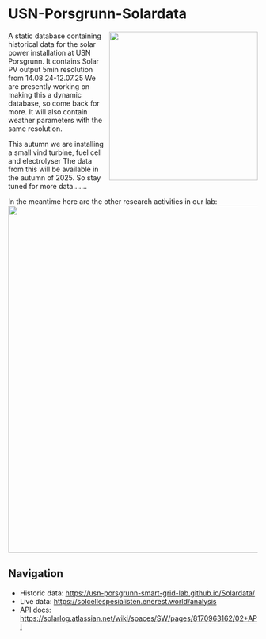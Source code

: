 # USN-Porsgrunn-Solardata
<img align=right src='images/IMG_1187.JPG' width=300 >
A static database containing historical data for the solar power installation at USN Porsgrunn.
It contains Solar PV output 5min resolution from 14.08.24-12.07.25
We are presently working on making this a dynamic database, so come back for more.
It will also contain weather parameters with the same resolution.

This autumn we are installing a small vind turbine, fuel cell and electrolyser
The data from this will be available in the autumn of 2025.
So stay tuned for more data.......

In the meantime here are the other research activities in our lab:
<img src='images/research_activities.png' width=700 >
## Navigation

- Historic data: https://usn-porsgrunn-smart-grid-lab.github.io/Solardata/
- Live data: https://solcellespesialisten.enerest.world/analysis
- API docs: https://solarlog.atlassian.net/wiki/spaces/SW/pages/8170963162/02+API
